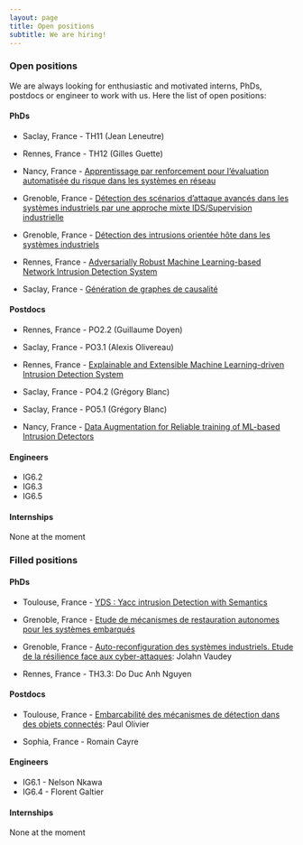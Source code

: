 ```yaml
---
layout: page
title: Open positions
subtitle: We are hiring!
---
```



### Open positions 

We are always looking for enthusiastic and motivated interns, PhDs, postdocs or engineer to work with us. Here the list of open positions:
        
        
#### PhDs

- Saclay, France - TH11 (Jean Leneutre)

- Rennes, France - TH12	(Gilles Guette)

- Nancy, France - [Apprentissage par renforcement pour l’évaluation automatisée du risque dans les systèmes en réseau](https://files.inria.fr/superviz/assets/img/positions/TH1.3.pdf)

- Grenoble, France - [Détection des scénarios d’attaque avancés dans les systèmes industriels par une approche mixte IDS/Supervision industrielle](https://files.inria.fr/superviz/assets/img/positions/TH2.2.pdf)

- Grenoble, France - [Détection des intrusions orientée hôte dans les systèmes industriels](https://files.inria.fr/superviz/assets/img/positions/TH2.3.pdf)

- Rennes, France - [Adversarially Robust Machine Learning-based Network Intrusion Detection System](https://files.inria.fr/superviz/assets/img/positions/TH4.1.pdf)
 
- Saclay, France - [Génération de graphes de causalité](https://files.inria.fr/superviz/assets/img/positions/TH4.2.pdf)

#### Postdocs

- Rennes, France - PO2.2 (Guillaume Doyen)

- Saclay, France - PO3.1	(Alexis Olivereau)

- Rennes, France - [Explainable and Extensible Machine Learning-driven Intrusion Detection System](https://files.inria.fr/superviz/assets/img/positions/PO4.1.pdf)

- Saclay, France - PO4.2	(Grégory Blanc)

- Saclay, France - PO5.1	(Grégory Blanc)

- Nancy, France - [Data Augmentation for Reliable training of ML-based Intrusion Detectors](https://files.inria.fr/superviz/assets/img/positions/PO5.2.pdf)

        
#### Engineers

- IG6.2
- IG6.3
- IG6.5


#### Internships

None at the moment


### Filled positions


#### PhDs

- Toulouse, France - [YDS : Yacc intrusion Detection with Semantics](https://files.inria.fr/superviz/assets/img/positions/TH2.1.pdf)

- Grenoble, France - [Etude de mécanismes de restauration autonomes pour les systèmes embarqués](https://files.inria.fr/superviz/assets/img/positions/TH3.1.pdf)

- Grenoble, France - [Auto-reconfiguration des systèmes industriels. Etude de la résilience face aux cyber-attaques](https://files.inria.fr/superviz/assets/img/positions/TH3.2.pdf): Jolahn Vaudey 

- Rennes, France - TH3.3: Do Duc Anh Nguyen


#### Postdocs

- Toulouse, France - [Embarcabilité des mécanismes de détection dans des objets connectés](https://files.inria.fr/superviz/assets/img/positions/PO2.1.pdf): Paul Olivier

- Sophia, France - Romain Cayre


#### Engineers

- IG6.1 - Nelson Nkawa
- IG6.4 - Florent Galtier


#### Internships

None at the moment
